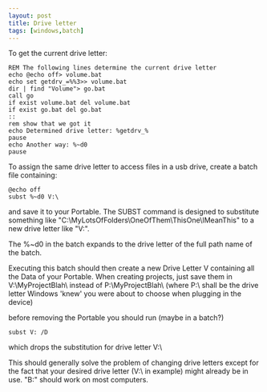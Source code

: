 ```yaml
---
layout: post
title: Drive letter
tags: [windows,batch]
---
```


To get the current drive letter:

```
REM The following lines determine the current drive letter
echo @echo off> volume.bat
echo set getdrv_=%%3>> volume.bat
dir | find "Volume"> go.bat
call go
if exist volume.bat del volume.bat
if exist go.bat del go.bat
::
rem show that we got it
echo Determined drive letter: %getdrv_%
pause
echo Another way: %~d0
pause
```

To assign the same drive letter to access files in a usb drive, create a batch file containing:

```
@echo off
subst %~d0 V:\
```

and save it to your Portable. The SUBST command is designed to substitute something like "C:\MyLotsOfFolders\OneOfThem\ThisOne\IMeanThis\" to a new drive letter like "V:\".

The %~d0 in the batch expands to the drive letter of the full path name of the batch.

Executing this batch should then create a new Drive Letter V containing all the Data of your Portable. When creating projects, just save them in V:\MyProjectBlah\ instead of P:\MyProjectBlah\ (where P:\ shall be the drive letter Windows 'knew' you were about to choose when plugging in the device)

before removing the Portable you should run (maybe in a batch?)

```
subst V: /D
```

which drops the substitution for drive letter V:\

This should generally solve the problem of changing drive letters except for the fact that your desired drive letter (V:\ in example) might already be in use. "B:\" should work on most computers. 